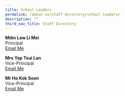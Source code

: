 ```yaml
---
title: School Leaders
permalink: /about-us/staff-directory/school-leaders/
description: ""
third_nav_title: Staff Directory
---
```

<p><strong>Mdm Law Li Mei<br /></strong>Principal<br /><a href="mailto:law_li_mei@schools.gov.sg" target="">Email Me</a></p>
<p><strong>Mrs Yap Tsui Lan</strong><br />Vice-Principal<br /><a href="mailto:Yap_Tsui_Lan@schools.gov.sg" target="">Email Me</a></p>
<p><strong>Mr Ho Kok Soon</strong><br />Vice-Principal<br /><a href="mailto:ho_kok_soon@schools.gov.sg" target="">Email Me</a></p>